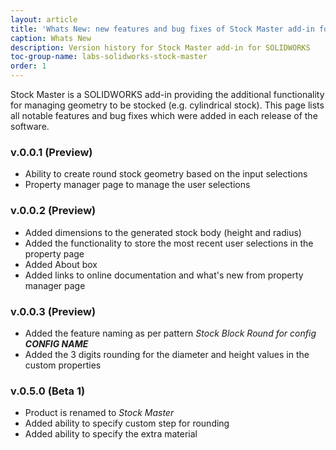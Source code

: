 ```yaml
---
layout: article
title: 'Whats New: new features and bug fixes of Stock Master add-in for SOLIDWORKS'
caption: Whats New
description: Version history for Stock Master add-in for SOLIDWORKS
toc-group-name: labs-solidworks-stock-master
order: 1
---
```

Stock Master is a SOLIDWORKS add-in providing the additional functionality for managing geometry to be stocked (e.g. cylindrical stock). This page lists all notable features and bug fixes which were added in each release of the software.

### v.0.0.1 (Preview)
* Ability to create round stock geometry based on the input selections
* Property manager page to manage the user selections

### v.0.0.2 (Preview)
* Added dimensions to the generated stock body (height and radius)
* Added the functionality to store the most recent user selections in the property page
* Added About box
* Added links to online documentation and what's new from property manager page

### v.0.0.3 (Preview)
* Added the feature naming as per pattern *Stock Block Round for config **CONFIG NAME***
* Added the 3 digits rounding for the diameter and height values in the custom properties

### v.0.5.0 (Beta 1)
* Product is renamed to *Stock Master*
* Added ability to specify custom step for rounding
* Added ability to specify the extra material